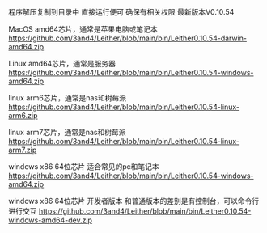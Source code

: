 程序解压复制到目录中
直接运行便可
确保有相关权限
最新版本V0.10.54

MacOS amd64芯片，通常是苹果电脑或笔记本 
<https://github.com/3and4/Leither/blob/main/bin/Leither0.10.54-darwin-amd64.zip>  

Linux amd64芯片，通常是服务器  
<https://github.com/3and4/Leither/blob/main/bin/Leither0.10.54-windows-amd64.zip>  

linux arm6芯片，通常是nas和树莓派  
<https://github.com/3and4/Leither/blob/main/bin/Leither0.10.54-linux-arm6.zip>

linux arm7芯片，通常是nas和树莓派  
<https://github.com/3and4/Leither/blob/main/bin/Leither0.10.54-linux-arm7.zip>

windows x86 64位芯片 适合常见的pc和笔记本  
<https://github.com/3and4/Leither/blob/main/bin/Leither0.10.54-windows-amd64.zip>

windows x86 64位芯片 开发者版本
和普通版本的差别是有控制台，可以命令行进行交互
<https://github.com/3and4/Leither/blob/main/bin/Leither0.10.54-windows-amd64-dev.zip>  

